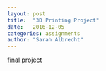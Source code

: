 ```yaml
---
layout: post
title:  "3D Printing Project"
date:   2016-12-05
categories: assignments
author: "Sarah Albrecht"
---
```


[final project](https://emmacai.github.io/emmaandsarah/#/)